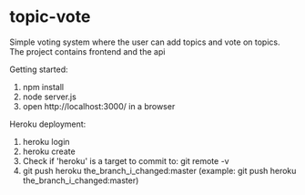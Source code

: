 # topic-vote
Simple voting system where the user can add topics and vote on topics. The project contains frontend and the api

Getting started:
1) npm install
2) node server.js
3) open http://localhost:3000/ in a browser

Heroku deployment:
1) heroku login
2) heroku create <NAME>
3) Check if 'heroku' is a target to commit to: git remote -v
4) git push heroku the_branch_i_changed:master (example: git push heroku the_branch_i_changed:master)
